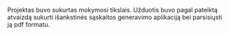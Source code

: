 Projektas buvo sukurtas mokymosi tikslais. Užduotis buvo pagal pateiktą atvaizdą sukurti išankstinės sąskaitos generavimo aplikaciją bei parsisiųsti ją pdf formatu. 
